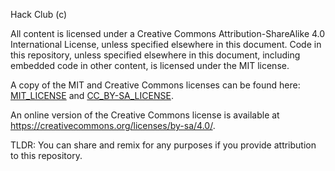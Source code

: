 Hack Club (c)

All content is licensed under a Creative Commons
Attribution-ShareAlike 4.0 International License, unless specified elsewhere in
this document. Code in this repository, unless specified elsewhere in this
document, including embedded code in other content, is licensed under the MIT
license. 

A copy of the MIT and Creative Commons licenses can be found here: [MIT_LICENSE](https://github.com/hackclub/hackclub/blob/main/MIT_LICENSE) and [CC_BY-SA_LICENSE](https://github.com/hackclub/hackclub/blob/main/CC_BY-SA_LICENSE). 

An online version of the Creative Commons license is available at
<https://creativecommons.org/licenses/by-sa/4.0/>.

   TLDR: You can share and remix for any purposes if you provide attribution to this repository.
